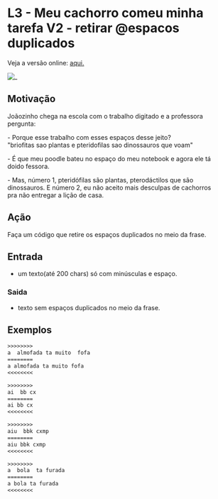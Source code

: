 # L3 - Meu cachorro comeu minha tarefa V2 - retirar @espacos duplicados

Veja a versão online: [aqui.](https://github.com/qxcodefup/arcade/blob/master/base/espacos/Readme.md)

![_](https://raw.githubusercontent.com/qxcodefup/arcade/master/base/espacos/cover.jpg)

## Motivação

Joãozinho chega na escola com o trabalho digitado e a professora  
pergunta:

\- Porque esse trabalho com esses espaços desse jeito?  
"briofitas sao plantas e pteridofilas  sao dinossauros que voam"

\- É que meu poodle bateu no espaço do meu notebook e agora ele tá  
doido fessora.  

\- Mas, número 1, pteridófilas são plantas, pterodáctilos que são  
dinossauros. E número 2, eu não aceito mais desculpas de cachorros  
pra não entregar a lição de casa.

## Ação

Faça um código que retire os espaços duplicados no meio da frase.

## Entrada

* um texto(até 200 chars) só com minúsculas e espaço.

### Saida

* texto sem espaços duplicados no meio da frase.

## Exemplos

``` txt
>>>>>>>>
a  almofada ta muito  fofa
========
a almofada ta muito fofa
<<<<<<<<

>>>>>>>>
ai  bb cx
========
ai bb cx
<<<<<<<<

>>>>>>>>
aiu  bbk cxmp
========
aiu bbk cxmp
<<<<<<<<

>>>>>>>>
a  bola  ta furada
========
a bola ta furada
<<<<<<<<
```
